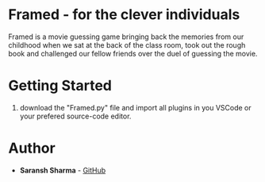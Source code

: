 # Framed - for the clever individuals
Framed is a movie guessing game bringing back the memories from our childhood when we sat at the back of the class room, took out the rough book and challenged our fellow friends over the duel of guessing the movie.
  
# Getting Started
1. download the "Framed.py" file and import all plugins in you VSCode or your prefered source-code editor.

# Author
* **Saransh Sharma** - [GitHub](https://github.com/lukeiceslinger)
